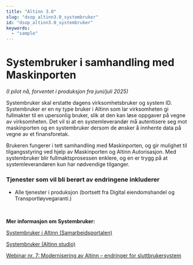```yaml
---
title: "Altinn 3.0"
slug: "dsop_altinn3.0_systembruker"
id: "dsop_altinn3.0_systembruker"
keywords:
  - "sample"
---
```


# Systembruker i samhandling med Maskinporten
*(I pilot nå, forventet i produksjon fra juni/juli 2025)*
<br>

Systembruker skal erstatte dagens virksomhetsbruker og system ID. Systembruker er en ny type bruker i Altinn som lar virksomheten gi fullmakter til en upersonlig bruker, slik at den kan løse oppgaver på vegne av virksomheten. Det vil si at en systemleverandør må autentisere seg mot maskinporten og en systembruker dersom de ønsker å innhente data på vegne av et finansforetak.   

Brukeren fungerer i tett samhandling med Maskinporten, og gir mulighet til tilgangsstyring ved hjelp av Maskinporten og Altinn Autorisasjon. Med systembruker blir fullmaktsprosessen enklere, og en er trygg på at systemleverandøren kun har nødvendige tilganger.  

### Tjenester som vil bli berørt av endringene inkluderer
- Alle tjenester i produksjon (bortsett fra Digital eiendomshandel og Transportløyvegaranti.)

<br>

**Mer informasjon om Systembruker:**

[Systembruker i Altinn (Samarbeidsportalen)](https://samarbeid.digdir.no/altinn/systembruker/2542)

[Systembruker (Altinn studio)](https://docs.altinn.studio/nb/authentication/what-do-you-get/systemuser/)

[Webinar nr. 7: Modernisering av Altinn – endringer for sluttbrukersystem](https://www.digdir.no/felleslosninger/webinar-nr-7-modernisering-av-altinn-endringer-sluttbrukersystem/6518)

